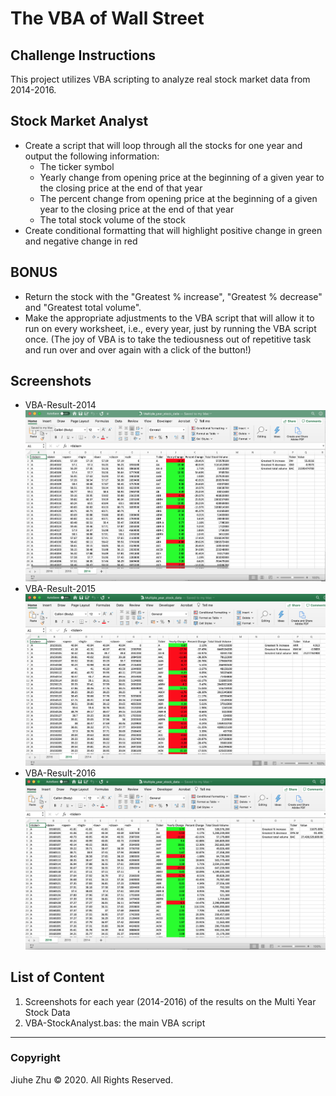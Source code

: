 # The VBA of Wall Street
## Challenge Instructions
This project utilizes VBA scripting to analyze real stock market data from 2014-2016.

## Stock Market Analyst
- Create a script that will loop through all the stocks for one year and output the following information:
  - The ticker symbol
  - Yearly change from opening price at the beginning of a given year to the closing price at the end of that year
  - The percent change from opening price at the beginning of a given year to the closing price at the end of that year
  - The total stock volume of the stock
- Create conditional formatting that will highlight positive change in green and negative change in red

## BONUS
- Return the stock with the "Greatest % increase", "Greatest % decrease" and "Greatest total volume".
- Make the appropriate adjustments to the VBA script that will allow it to run on every worksheet, i.e., every year, just by running the VBA script once. (The joy of VBA is to take the tediousness out of repetitive task and run over and over again with a click of the button!)

## Screenshots
- VBA-Result-2014
![2014](https://github.com/Jiuhe2020/VBA-challenge/blob/master/VBA-Result-2014.png)
- VBA-Result-2015
![2015](https://github.com/Jiuhe2020/VBA-challenge/blob/master/VBA-Result-2015.png)
- VBA-Result-2016
![2016](https://github.com/Jiuhe2020/VBA-challenge/blob/master/VBA-Result-2016.png)

## List of Content
1. Screenshots for each year (2014-2016) of the results on the Multi Year Stock Data
2. VBA-StockAnalyst.bas: the main VBA script
---
### Copyright
Jiuhe Zhu © 2020. All Rights Reserved.
